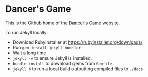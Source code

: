 # Dancer's Game

This is the Github home of the [Dancer's Game](https://dancersgame.com) website.

To run Jekyll locally:
- Download RubyInstaller at https://rubyinstaller.org/downloads/
- Run `gem install jekyll bundler`
- Wait a long time
- `jekyll -v` to ensure Jekyll is installed.
- `bundle install` to download gems from `Gemfile`
- `jekyll b` to run a local build outputting compiled files to `./docs`